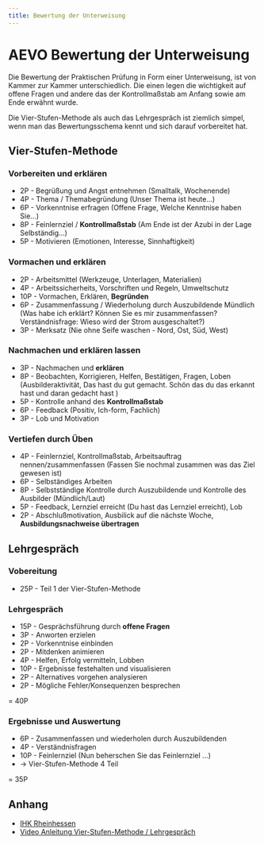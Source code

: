 ```yaml
---
title: Bewertung der Unterweisung
---
```


# AEVO Bewertung der Unterweisung


Die Bewertung der Praktischen Prüfung in Form einer Unterweisung, ist
von Kammer zur Kammer unterschiedlich. Die einen legen die wichtigkeit
auf offene Fragen und andere das der Kontrollmaßstab am Anfang sowie am
Ende erwähnt wurde.

Die Vier-Stufen-Methode als auch das Lehrgespräch ist ziemlich simpel,
wenn man das Bewertungsschema kennt und sich darauf vorbereitet hat.

## Vier-Stufen-Methode

### Vorbereiten und erklären

-   2P - Begrüßung und Angst entnehmen (Smalltalk, Wochenende)
-   4P - Thema / Themabegründung (Unser Thema ist heute...)
-   6P - Vorkenntnise erfragen (Offene Frage, Welche Kenntnise haben
    Sie...)
-   8P - Feinlernziel / **Kontrollmaßstab** (Am Ende ist der Azubi in
    der Lage Selbständig...)
-   5P - Motivieren (Emotionen, Interesse, Sinnhaftigkeit)

### Vormachen und erklären

-   2P - Arbeitsmittel (Werkzeuge, Unterlagen, Materialien)
-   4P - Arbeitssicherheits, Vorschriften und Regeln, Umweltschutz
-   10P - Vormachen, Erklären, **Begründen**
-   6P - Zusammenfassung / Wiederholung durch Auszubildende Mündlich
    (Was habe ich erklärt? Können Sie es mir zusammenfassen?
    Verständnisfrage: Wieso wird der Strom ausgeschaltet?)
-   3P - Merksatz (Nie ohne Seife waschen - Nord, Ost, Süd, West)

### Nachmachen und erklären lassen

-   3P - Nachmachen und **erklären**
-   8P - Beobachten, Korrigieren, Helfen, Bestätigen, Fragen, Loben
    (Ausbilderaktivität, Das hast du gut gemacht. Schön das du das
    erkannt hast und daran gedacht hast )
-   5P - Kontrolle anhand des **Kontrollmaßstab**
-   6P - Feedback (Positiv, Ich-form, Fachlich)
-   3P - Lob und Motivation

### Vertiefen durch Üben

-   4P - Feinlernziel, Kontrollmaßstab, Arbeitsauftrag
    nennen/zusammenfassen (Fassen Sie nochmal zusammen was das Ziel
    gewesen ist)
-   6P - Selbständiges Arbeiten
-   8P - Selbstständige Kontrolle durch Auszubildende und Kontrolle des
    Ausbilder (Mündlich/Laut)
-   5P - Feedback, Lernziel erreicht (Du hast das Lernziel erreicht),
    Lob
-   2P - Abschlußmotivation, Ausbilick auf die nächste Woche,
    **Ausbildungsnachweise übertragen**

## Lehrgespräch

### Vobereitung

-   25P - Teil 1 der Vier-Stufen-Methode

### Lehrgespräch

-   15P - Gesprächsführung durch **offene Fragen**
-   3P - Anworten erzielen
-   2P - Vorkenntnise einbinden
-   2P - Mitdenken animieren
-   4P - Helfen, Erfolg vermitteln, Lobben
-   10P - Ergebnisse festehalten und visualisieren
-   2P - Alternatives vorgehen analysieren
-   2P - Mögliche Fehler/Konsequenzen besprechen

= 40P

### Ergebnisse und Auswertung

-   6P - Zusammenfassen und wiederholen durch Auszubildenden
-   4P - Verständnisfragen
-   10P - Feinlernziel (Nun beherschen Sie das Feinlernziel ...)
-   -&gt; Vier-Stufen-Methode 4 Teil

= 35P

## Anhang

-   [IHK Rheinhessen]
-   [Video Anleitung Vier-Stufen-Methode / Lehrgespräch]

  [IHK Rheinhessen]: https://www.rheinhessen.ihk24.de/blob/mzihk24/produktmarken/weiterbildung/downloads/1454750/8a3003afd89672fc1f2959187589839d/ADA_Bewertungsschema-data.pdf
  [Video Anleitung Vier-Stufen-Methode / Lehrgespräch]: https://www.youtube.com/watch?v=g9eU0LmDiac
